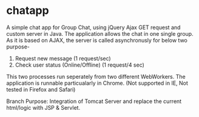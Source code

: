 # chatapp
A simple chat app for Group Chat, using jQuery Ajax GET request and custom server in Java.
The application allows the chat in one single group. As it is based on AJAX, the server is called asynchronusly for below two purpose-
1. Request new message (1 request/sec)
2. Check user status (Online/Offline) (1 request/4 sec)

This two processes run seperately from two different WebWorkers.
The application is runnable particualarly in Chrome. (Not supported in IE, Not tested in Firefox and Safari)

Branch Purpose:
Integration of Tomcat Server and replace the current html/logic with JSP & Servlet.

